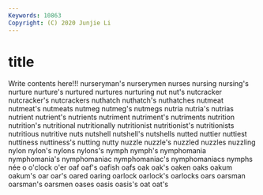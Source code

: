 ```yaml
---
Keywords: 10863
Copyright: (C) 2020 Junjie Li
---
```


# title

Write contents here!!!
nurseryman's 
nurserymen 
nurses 
nursing 
nursing's 
nurture 
nurture's 
nurtured 
nurtures
nurturing 
nut 
nut's 
nutcracker 
nutcracker's 
nutcrackers 
nuthatch 
nuthatch's 
nuthatches 
nutmeat
nutmeat's 
nutmeats 
nutmeg 
nutmeg's 
nutmegs 
nutria 
nutria's 
nutrias 
nutrient 
nutrient's
nutrients 
nutriment 
nutriment's 
nutriments 
nutrition 
nutrition's 
nutritional 
nutritionally 
nutritionist 
nutritionist's
nutritionists 
nutritious 
nutritive 
nuts 
nutshell 
nutshell's 
nutshells 
nutted 
nuttier 
nuttiest
nuttiness 
nuttiness's 
nutting 
nutty 
nuzzle 
nuzzle's 
nuzzled 
nuzzles 
nuzzling 
nylon
nylon's 
nylons 
nylons's 
nymph 
nymph's 
nymphomania 
nymphomania's 
nymphomaniac 
nymphomaniac's 
nymphomaniacs
nymphs 
née 
o 
o'clock 
o'er 
oaf 
oaf's 
oafish 
oafs 
oak
oak's 
oaken 
oaks 
oakum 
oakum's 
oar 
oar's 
oared 
oaring 
oarlock
oarlock's 
oarlocks 
oars 
oarsman 
oarsman's 
oarsmen 
oases 
oasis 
oasis's 
oat
oat's 
